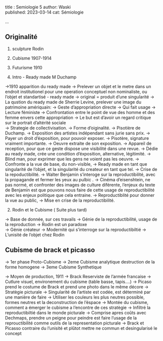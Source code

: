 title : Semiologie 5
author: Waski   
published: 2023-03-14
cat: Sémiologie

...

## Originalité 

1. sculpture Rodin
2. Cubisme 1907-1914
3. Futurisme  1910



1. Intro - Ready made M Duchamp

->1910 apparition du ready made
-> Prelever un objet et le metre dans un endroit institutionel pour une operation conceptuel non nominaliste, ou l’objet et standartisé - ready made 
-> original = produit d’une singularité 
-> La qustion du ready made de Sherrie Levine, prelever une image du patrimoine amériquain:
        -> Geste d’appropriation directe
        -> Qui fait usage 
        -> Lecture féministe
        -> Confrontation entre le point de vue des homme et des femme envers cette appropriation 
        -> Le but est d’avoir un regard critique sur le portrait d’altérité sociale  
-> Strategie de collectivisation. 
-> Forme d’oiginalité. 
-> Pisotière de Duchamp.
-> Exposition des artistes indépendant sans jurie sans prix. 
-> Payer un droit d’éxposition, pour pouvoir exposer.
-> Pisotère, signature vraiment importante.
-> Oeuvre extraite de son exposition. 
-> Appareil de reception, pour que ce geste dispose une visibilité dans une revue.
-> Dédie au ready made, crée une condition d’éxposition, alternative, légitimité. 
-> Blind man, pour exprimer que les gens ne voient pas les oeuvre. 
-> Confronte a la vue de base, du non-visible,
-> Ready made en tant que singularité de l’objet, et la singularité du createur en tant que tel. 
-> Crise de la repoductibilité. 
-> Walter Benjamin s’interoge sur la reproductibilité, avec la propagande et fermer les yeux au pulbic .
-> Cinéma d’eisenshtein, ne pas normé, et confronter des images de culture diférente, l’enjeux du texte de Benjamin est que pouvons nous faire de cette usage de reproductibilité avec les enjeux politique que cela entraine. 
-> Reproductiblité pour donner la vue au public,
-> Mise en crise de la reproductibilité. 

2. Rodin et le Cubisme ( Suite plus tard) 

-> Base de donnée, sur ces travails 
-> Génie de la reproductibilité, usage de la reproduction 
-> Rodin est un paradoxe  
-> Génie créateur 
-> Modernité qui s’interroge sur la reproductibiltié 
-> L’unisité de l’objet chez Rodin


## Cubisme de brack et picasso

-> 1er phase 	Proto-Cubisme
-> 2eme  Cubisme analytique destruction de la forme homogene 
-> 3eme  Cubisme Synthetique 

-> Moyen de production, 1911
-> Brack Reserviste de l’armée francaise 
-> Cutlure visuel, environement du cubisme (table basse, tapis….)
-> Picaso prend le costume de Brack et prend une photo dans le même décore 
-> Stratègie picturale 
-> Singularité de l’artiste est codée, est déterminé par une manière de faire 
-> Utiliser les couleurs les plus neutres possible, formes neutres et la deconstruction de l’éspace
-> Montée du cubisme, comment a émerger le cubisme a l’encontre de ces stratègie 
-> Infiltré la reproductibiltié dans le monde picturale 
-> Comprise apres coûts avec Dechmaps, prendre un peigne pour peindre est faire l’usage de la reprouctibilité comme outils de la representation picturale
-> Brack et Picasso contraire du l’unisité et plûtot mettre ne commun et desingularisé le concept 
